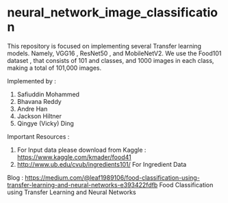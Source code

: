# neural_network_image_classification
This repository is focused on implementing several  Transfer learning models. Namely, VGG16 , ResNet50 , and MobileNetV2. We use the Food101 dataset , that consists of 101 and classes, and 1000 images in each class, making a total of 101,000 images. 

Implemented by : 
1. Safiuddin Mohammed
2. Bhavana Reddy
3. Andre Han
4. Jackson Hiltner
5. Qingye (Vicky) Ding


Important Resources : 
1. For Input data please download from Kaggle : https://www.kaggle.com/kmader/food41
2. http://www.ub.edu/cvub/ingredients101/ For Ingredient Data

Blog : 
https://medium.com/@leaf1989106/food-classification-using-transfer-learning-and-neural-networks-e393422fdfb
Food Classification using Transfer Learning and Neural Networks
